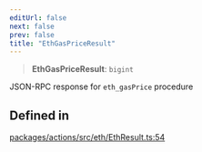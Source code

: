 ```yaml
---
editUrl: false
next: false
prev: false
title: "EthGasPriceResult"
---
```


> **EthGasPriceResult**: `bigint`

JSON-RPC response for `eth_gasPrice` procedure

## Defined in

[packages/actions/src/eth/EthResult.ts:54](https://github.com/qbzzt/tevm-monorepo/blob/main/packages/actions/src/eth/EthResult.ts#L54)
